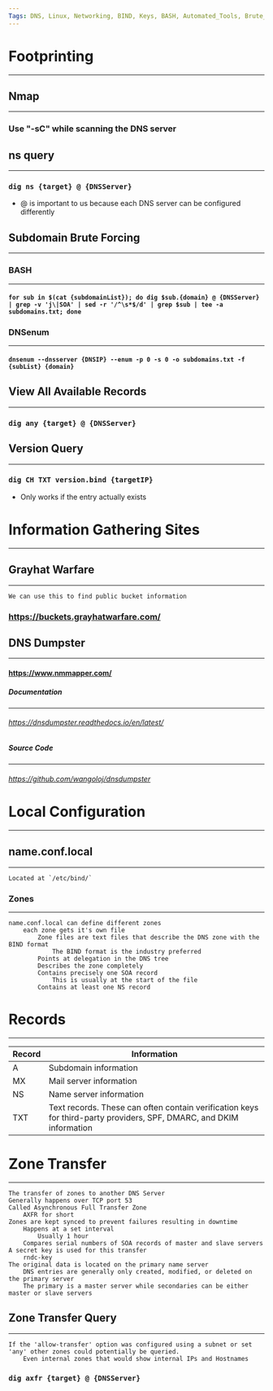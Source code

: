 ```yaml
---
Tags: DNS, Linux, Networking, BIND, Keys, BASH, Automated_Tools, Brute_Forcing, Nmap, Cloud
---
```

# Footprinting
***
## Nmap
***
### Use "-sC" while scanning the DNS server
## ns query
***
### `dig ns {target} @ {DNSServer}`
- @ is important to us because each DNS server can be configured differently

## Subdomain Brute Forcing
***
### BASH
***
#### `for sub in $(cat {subdomainList}); do dig $sub.{domain} @ {DNSServer} | grep -v 'j\|SOA' | sed -r '/^\s*$/d' | grep $sub | tee -a subdomains.txt; done`
### DNSenum
***
#### `dnsenum --dnsserver {DNSIP} --enum -p 0 -s 0 -o subdomains.txt -f {subList} {domain}`
## View All Available Records
***
### `dig any {target} @ {DNSServer}`
## Version Query
***
### `dig CH TXT version.bind {targetIP}`
- Only works if the entry actually exists

# Information Gathering Sites
***
## Grayhat Warfare
***
	We can use this to find public bucket information
### https://buckets.grayhatwarfare.com/
## DNS Dumpster
***
#### https://www.nmmapper.com/
##### Documentation
***
###### https://dnsdumpster.readthedocs.io/en/latest/
##### Source Code
***
###### https://github.com/wangoloj/dnsdumpster
# Local Configuration
***
## name.conf.local
***
	Located at `/etc/bind/`
### Zones
***
	name.conf.local can define different zones
		each zone gets it's own file
			Zone files are text files that describe the DNS zone with the BIND format
				The BIND format is the industry preferred
			Points at delegation in the DNS tree
			Describes the zone completely
			Contains precisely one SOA record
				This is usually at the start of the file
			Contains at least one NS record

# Records
***

| Record | Information |
|---------|---------------|
| A | Subdomain information|
| MX | Mail server information |
| NS | Name server information |
|TXT | Text records. These can often contain verification keys for third-party providers, SPF, DMARC, and DKIM information |

# Zone Transfer
***
	The transfer of zones to another DNS Server
	Generally happens over TCP port 53
	Called Asynchronous Full Transfer Zone
		AXFR for short
	Zones are kept synced to prevent failures resulting in downtime
		Happens at a set interval
			Usually 1 hour
		Compares serial numbers of SOA records of master and slave servers
	A secret key is used for this transfer
		rndc-key
	The original data is located on the primary name server
		DNS entries are generally only created, modified, or deleted on the primary server
		The primary is a master server while secondaries can be either master or slave servers
## Zone Transfer Query
***
	If the 'allow-transfer' option was configured using a subnet or set 'any' other zones could potentially be queried.
		Even internal zones that would show internal IPs and Hostnames
### `dig axfr {target} @ {DNSServer}`
